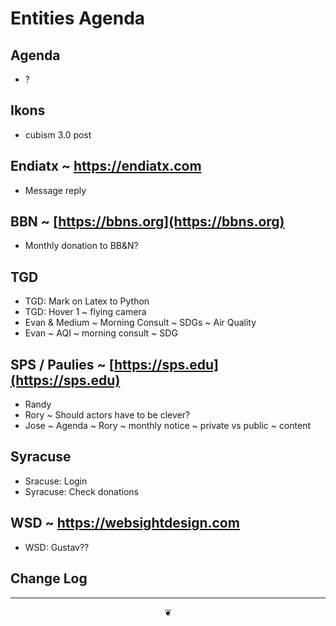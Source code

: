# Entities Agenda

## Agenda

* ?

## Ikons

* cubism 3.0 post

## Endiatx ~ https://endiatx.com

* Message reply

## BBN ~ [https://bbns.org](https://bbns.org)

* Monthly donation to BB&N?

## TGD

* TGD: Mark on Latex to Python
* TGD: Hover 1 ~ flying camera
* Evan & Medium ~ Morning Consult ~ SDGs ~ Air Quality
* Evan ~ AQI ~ morning consult ~ SDG

## SPS / Paulies ~ [https://sps.edu](https://sps.edu)

* Randy
* Rory ~ Should actors have to be clever?
* Jose ~ Agenda ~ Rory ~ monthly notice ~ private vs public ~ content

## Syracuse

* Sracuse: Login
* Syracuse: Check donations

## WSD ~ https://websightdesign.com

* WSD: Gustav??

## Change Log

***

<center title="hello!"><a href="javascript:main.window.scrollTo(0,0);" style="text-decoration:none;">❦</a></center>